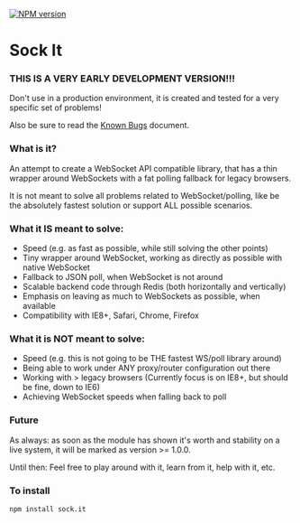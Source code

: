 [![NPM version](https://badge.fury.io/js/sock.it.png)](http://badge.fury.io/js/sock.it)

# Sock It

### THIS IS A VERY EARLY DEVELOPMENT VERSION!!!
Don't use in a production environment, it is created and tested for a very specific set of problems!

Also be sure to read the [Known Bugs](known-bugs.md) document.

### What is it?
An attempt to create a WebSocket API compatible library, that has a thin wrapper
around WebSockets with a fat polling fallback for legacy browsers.

It is not meant to solve all problems related to WebSocket/polling, like be the
absolutely fastest solution or support ALL possible scenarios.

### What it IS meant to solve:
* Speed (e.g. as fast as possible, while still solving the other points)
* Tiny wrapper around WebSocket, working as directly as possible with native WebSocket
* Fallback to JSON poll, when WebSocket is not around
* Scalable backend code through Redis (both horizontally and vertically)
* Emphasis on leaving as much to WebSockets as possible, when available
* Compatibility with IE8+, Safari, Chrome, Firefox

### What it is NOT meant to solve:
* Speed (e.g. this is not going to be THE fastest WS/poll library around)
* Being able to work under ANY proxy/router configuration out there
* Working with > legacy browsers (Currently focus is on IE8+, but should be fine, down to IE6)
* Achieving WebSocket speeds when falling back to poll

### Future

As always: as soon as the module has shown it's worth and stability on a live system, it will be marked as version >= 1.0.0.

Until then: Feel free to play around with it, learn from it, help with it, etc.

### To install

	npm install sock.it
